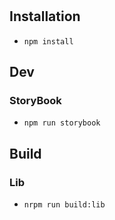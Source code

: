 # 

## Installation

- `npm install`

## Dev

### StoryBook

- `npm run storybook`

## Build

### Lib

- `nrpm run build:lib`
